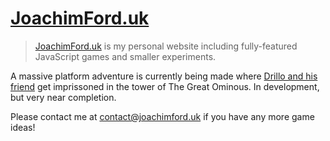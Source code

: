 # [JoachimFord.uk](https://joachimford.uk)
> [JoachimFord.uk](https://joachimford.uk) is my personal website including fully-featured JavaScript games and smaller experiments.

A massive platform adventure is currently being made where [Drillo and his friend](https://joachimford.uk/snakes-and-ladders/) get imprissoned in the tower of The Great Ominous. In development, but very near completion.

Please contact me at [contact@joachimford.uk](mailto:contact@joachimford.uk) if you have any more game ideas!
